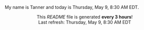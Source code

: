 My name is Tanner and today is Thursday, May 9, 8:30 AM EDT.

<p align="center">This <i>README</i> file is generated <b>every 3 hours</b>!</br>Last refresh: Thursday, May 9, 8:30 AM EDT<br /></p>
